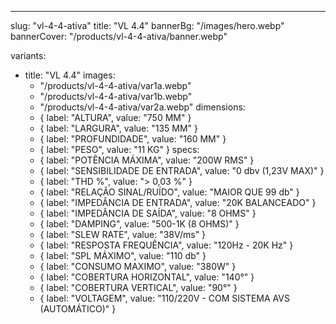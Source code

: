 ---
slug: "vl-4-4-ativa"
title: "VL 4.4"
bannerBg: "/images/hero.webp"
bannerCover: "/products/vl-4-4-ativa/banner.webp"

variants:
  - title: "VL 4.4"
    images:
      - "/products/vl-4-4-ativa/var1a.webp"
      - "/products/vl-4-4-ativa/var1b.webp"
      - "/products/vl-4-4-ativa/var2a.webp"
    dimensions:
      - { label: "ALTURA", value: "750 MM" }
      - { label: "LARGURA", value: "135 MM" }
      - { label: "PROFUNDIDADE", value: "160 MM" }
      - { label: "PESO", value: "11 KG" }
    specs:
      - { label: "POTÊNCIA MÁXIMA", value: "200W RMS" }
      - { label: "SENSIBILIDADE DE ENTRADA", value: "0 dbv (1,23V MAX)" }
      - { label: "THD %", value: "> 0,03 %" }
      - { label: "RELAÇÃO SINAL/RUÍDO", value: "MAIOR QUE 99 db" }
      - { label: "IMPEDÂNCIA DE ENTRADA", value: "20K BALANCEADO" }
      - { label: "IMPEDÂNCIA DE SAÍDA", value: "8 OHMS" }
      - { label: "DAMPING", value: "500-1K (8 OHMS)" }
      - { label: "SLEW RATE", value: "38V/ms" }
      - { label: "RESPOSTA FREQUÊNCIA", value: "120Hz - 20K Hz" }
      - { label: "SPL MÁXIMO", value: "110 db" }
      - { label: "CONSUMO MAXIMO", value: "380W" }
      - { label: "COBERTURA HORIZONTAL", value: "140°" }
      - { label: "COBERTURA VERTICAL", value: "90°" }
      - { label: "VOLTAGEM", value: "110/220V - COM SISTEMA AVS (AUTOMÁTICO)" }